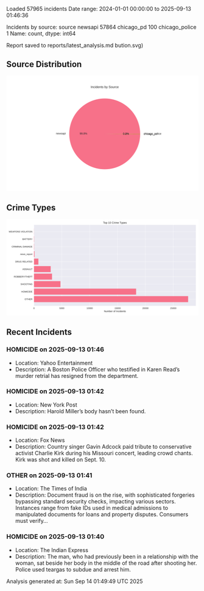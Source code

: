 
Loaded 57965 incidents
Date range: 2024-01-01 00:00:00 to 2025-09-13 01:46:36

Incidents by source:
source
newsapi           57864
chicago_pd          100
chicago_police        1
Name: count, dtype: int64

Report saved to reports/latest_analysis.md
bution.svg)

## Source Distribution
![Source Distribution](images/source_distribution.svg)

## Crime Types
![Crime Types](images/crime_types.svg)

## Recent Incidents

### HOMICIDE on 2025-09-13 01:46
- Location: Yahoo Entertainment
- Description: A Boston Police Officer who testified in Karen Read’s murder retrial has resigned from the department.


### HOMICIDE on 2025-09-13 01:42
- Location: New York Post
- Description: Harold Miller’s body hasn’t been found.


### HOMICIDE on 2025-09-13 01:42
- Location: Fox News
- Description: Country singer Gavin Adcock paid tribute to conservative activist Charlie Kirk during his Missouri concert, leading crowd chants. Kirk was shot and killed on Sept. 10.


### OTHER on 2025-09-13 01:41
- Location: The Times of India
- Description: Document fraud is on the rise, with sophisticated forgeries bypassing standard security checks, impacting various sectors. Instances range from fake IDs used in medical admissions to manipulated documents for loans and property disputes. Consumers must verify…


### HOMICIDE on 2025-09-13 01:40
- Location: The Indian Express
- Description: The man, who had previously been in a relationship with the woman, sat beside her body in the middle of the road after shooting her. Police used teargas to subdue and arrest him.

Analysis generated at: Sun Sep 14 01:49:49 UTC 2025
